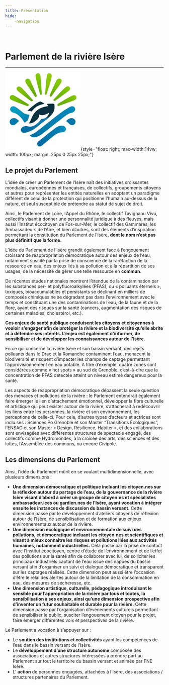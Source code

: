 ```yaml
---
title: Présentation
hide:
    -navigation
---
```


<br>

# Parlement de la rivière Isère

---

![logo-accueil](https://github.com/Konsilion/website-parlement-riviere-isere/blob/master/mkdocs/media/logo-parlement-isere.png?raw=true){style="float: right; max-width:14vw; width: 100px; margin: 25px 0 25px 25px;"}


## Le projet du Parlement

L’idée de créer un Parlement de l’Isère naît des initiatives croissantes mondiales, européennes et françaises, de collectifs, groupements citoyens et autres pour représenter les entités naturelles en adoptant un paradigme différent de celui de la protection qui positionne l’humain au-dessus de la nature, et seul susceptible de prétendre au statut de sujet de droit.



Ainsi, le Parlement de Loire, l’Appel du Rhône, le collectif Tavignanu Vivu, collectifs visant à donner une personnalité juridique à des fleuves, mais aussi l’Institut écocitoyen de Fos-sur-Mer, le collectif des Gammares, les Ambassadeurs de l’Aire, et bien d’autres, sont des éléments d’inspiration permettant la constitution du Parlement de l’Isère, **dont le nom n’est pas plus définitif que la forme**.

L’idée du Parlement de l’Isère grandit également face à l’engouement croissant de réappropriation démocratique autour des enjeux de l’eau, notamment suscité par la prise de conscience de la raréfaction de la ressource en eau, des enjeux liés à sa pollution et à la répartition de ses usages, de la nécessité de gérer une telle ressource en **commun**.

De récentes études nationales montrent l’étendue de la contamination par les substances per- et polyfluoroalkylées (PFAS), ou « polluants éternels », toxiques, bioaccumulables et persistants se déclinant en milliers de composés chimiques ne se dégradant pas dans l’environnement avec le temps et constituant une des contaminations de l’eau, de la faune et de la flore, ayant des risques sur la santé (cancers, augmentation des risques de certaines maladies, cholestérol, etc.).

**Ces enjeux de santé publique conduisent les citoyens et citoyennes à vouloir s’engager afin de protéger la rivière et la biodiversité qu’elle abrite et à défendre ses intérêts. L’enjeu est également d’informer, de sensibiliser et de développer les connaissances autour de l’Isère.**

En ce qui concerne la rivière Isère et son bassin versant, des rejets polluants dans le Drac et la Romanche contaminent l’eau, menacent la biodiversité et risquent d’impacter les champs de captage permettant l’approvisionnement en eau potable. A titre d’exemple, quatre zones sont considérées comme « hot spots » au sud de Grenoble, c’est-à-dire que la concentration de PFAS détectée atteint un niveau estimé dangereux pour la santé.

Les aspects de réappropriation démocratique dépassent la seule question des menaces et pollutions de la rivière : le Parlement entendrait également faire émerger le lien d’attachement émotionnel, développer la fibre culturelle et artistique qui peut exister autour de la rivière, s’attacherait à redécouvrir les liens entre les personnes, la rivière et son environnement, les perceptions de celle-ci. Pour cela, d’autres types d’acteurs et actrices sont inclu.ses : Sciences Po Grenoble et son Master “Transitions Écologiques”, l’ENSAG et son Master « Design, Résilience, Habiter », et des collaborations sont envisagées avec différentes structures de spectacle engagé, des collectifs comme Hydromondes, à la croisée des arts, des sciences et des luttes, l’Assemblée des communs, ou encore Civipole.


## Les dimensions du Parlement

Ainsi, l’idée du Parlement mûrit en se voulant multidimensionnelle, avec plusieurs dimensions :

* **Une dimension démocratique et politique incluant les citoyen.nes sur la réflexion autour du partage de l’eau, de la gouvernance de la rivière Isère visant d’abord à créer un groupe de citoyen.es et spécialistes ambassadeur.ices ou gardien.nes de l’Isère, ayant vocation à intégrer
ensuite les instances de discussion du bassin versant.** Cette dimension passe par le développement d’ateliers citoyens de réflexion autour de l’Isère, de sensibilisation et de formation aux enjeux environnementaux autour de la rivière.
* **Une dimension écologique et environnementale de suivi des pollutions, et démocratique incluant les citoyen.nes et scientifiques et visant à mieux connaitre les risques et pollutions liées aux activités humaines, notamment industrielles.** Cela passe par la prise de contact avec l’Institut
écocitoyen, centre d’étude de l’environnement et de l’effet des pollutions sur la santé afin de collaborer avec lui, de solliciter les principaux industriels captant de l’eau issue des nappes du bassin versant afin d’organiser un suivi et dialogue démocratique et transparent sur les captages réalisés. Cette dimension peut aussi être l’occasion d’être le relai des alertes autour de la limitation de la consommation en eau, des mesures de sécheresse, etc.
* **Une dimension artistique, culturelle, pédagogique introduisant le sensible pour l’appropriation de la rivière par tous et toutes, la sensibilisation à ses enjeux, ainsi qu’une dimension prospective afin d’inventer un futur souhaitable et durable pour la rivière.** Cette dimension passe par l’organisation d’événements culturels permettant de sensibiliser le public, susciter l’engouement citoyen pour le projet, faire émerger différentes voix et perspectives de la rivière.

Le Parlement a vocation à s’appuyer sur :

* Le **soutien des institutions et collectivités** ayant les compétences de l’eau dans le bassin versant de l’Isère.
* Le **développement d’une structure autonome** composée des associations et autres structures intéressées à prendre part au Parlement sur tout le territoire du bassin versant et animée par FNE Isère.
* L’ **action** de personnes engagées, attachées à l’Isère, des associations / structures partenaires du Parlement.



